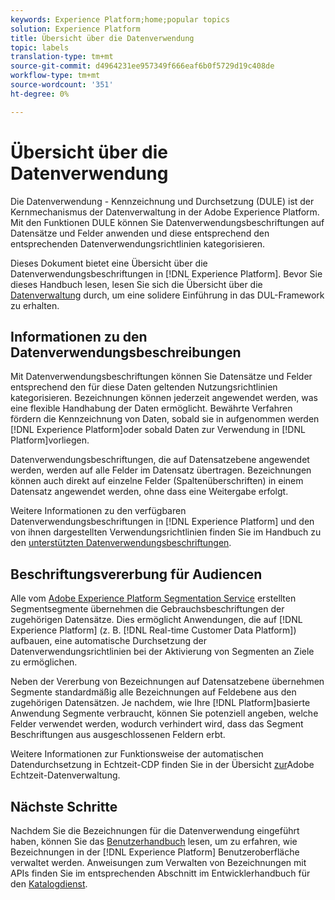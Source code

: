 ```yaml
---
keywords: Experience Platform;home;popular topics
solution: Experience Platform
title: Übersicht über die Datenverwendung
topic: labels
translation-type: tm+mt
source-git-commit: d4964231ee957349f666eaf6b0f5729d19c408de
workflow-type: tm+mt
source-wordcount: '351'
ht-degree: 0%

---
```



# Übersicht über die Datenverwendung

Die Datenverwendung - Kennzeichnung und Durchsetzung (DULE) ist der Kernmechanismus der Datenverwaltung in der Adobe Experience Platform. Mit den Funktionen DULE können Sie Datenverwendungsbeschriftungen auf Datensätze und Felder anwenden und diese entsprechend den entsprechenden Datenverwendungsrichtlinien kategorisieren.

Dieses Dokument bietet eine Übersicht über die Datenverwendungsbeschriftungen in [!DNL Experience Platform]. Bevor Sie dieses Handbuch lesen, lesen Sie sich die Übersicht über die [Datenverwaltung](../home.md) durch, um eine solidere Einführung in das DUL-Framework zu erhalten.

## Informationen zu den Datenverwendungsbeschreibungen

Mit Datenverwendungsbeschriftungen können Sie Datensätze und Felder entsprechend den für diese Daten geltenden Nutzungsrichtlinien kategorisieren. Bezeichnungen können jederzeit angewendet werden, was eine flexible Handhabung der Daten ermöglicht. Bewährte Verfahren fördern die Kennzeichnung von Daten, sobald sie in aufgenommen werden [!DNL Experience Platform]oder sobald Daten zur Verwendung in [!DNL Platform]vorliegen.

Datenverwendungsbeschriftungen, die auf Datensatzebene angewendet werden, werden auf alle Felder im Datensatz übertragen. Bezeichnungen können auch direkt auf einzelne Felder (Spaltenüberschriften) in einem Datensatz angewendet werden, ohne dass eine Weitergabe erfolgt.

Weitere Informationen zu den verfügbaren Datenverwendungsbeschriftungen in [!DNL Experience Platform] und den von ihnen dargestellten Verwendungsrichtlinien finden Sie im Handbuch zu den [unterstützten Datenverwendungsbeschriftungen](reference.md).

## Beschriftungsvererbung für Audiencen

Alle vom [Adobe Experience Platform Segmentation Service](../../segmentation/home.md) erstellten Segmentsegmente übernehmen die Gebrauchsbeschriftungen der zugehörigen Datensätze. Dies ermöglicht Anwendungen, die auf [!DNL Experience Platform] (z. B. [!DNL Real-time Customer Data Platform]) aufbauen, eine automatische Durchsetzung der Datenverwendungsrichtlinien bei der Aktivierung von Segmenten an Ziele zu ermöglichen.

Neben der Vererbung von Bezeichnungen auf Datensatzebene übernehmen Segmente standardmäßig alle Bezeichnungen auf Feldebene aus den zugehörigen Datensätzen. Je nachdem, wie Ihre [!DNL Platform]basierte Anwendung Segmente verbraucht, können Sie potenziell angeben, welche Felder verwendet werden, wodurch verhindert wird, dass das Segment Beschriftungen aus ausgeschlossenen Feldern erbt.

Weitere Informationen zur Funktionsweise der automatischen Datendurchsetzung in Echtzeit-CDP finden Sie in der Übersicht [zur](../../rtcdp/privacy/data-governance-overview.md#enforce-data-usage-compliance)Adobe Echtzeit-Datenverwaltung.

<!-- (Add after DEC mapping reference is added to AAM docs to link out to)
### Inheritance from Adobe Audience Manager Data Export Controls

Experience Platform has the ability to share segments with Adobe Audience Manager. Any Data Export Controls that have been applied to Audience Manager segments are translated to equivalent labels and marketing actions recognized by Experience Platform Data Governance.

For a reference on how specific Data Export Controls map to data usage labels in Platform, please refer to the [Audience Manager documentation](https://docs.adobe.com/content/help/en/audience-manager/user-guide/features/data-export-controls.html).
-->

## Nächste Schritte

Nachdem Sie die Bezeichnungen für die Datenverwendung eingeführt haben, können Sie das [Benutzerhandbuch](user-guide.md) lesen, um zu erfahren, wie Bezeichnungen in der [!DNL Experience Platform] Benutzeroberfläche verwaltet werden. Anweisungen zum Verwalten von Bezeichnungen mit APIs finden Sie im entsprechenden Abschnitt im Entwicklerhandbuch für den [Katalogdienst](../../catalog/api/labels.md).